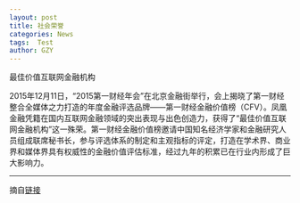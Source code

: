 ```yaml
---
layout: post
title: 社会荣誉
categories: News
tags:  Test
author: GZY
---
```


最佳价值互联网金融机构

2015年12月11日，“2015第一财经年会”在北京金融街举行，会上揭晓了第一财经整合全媒体之力打造的年度金融评选品牌——第一财经金融价值榜（CFV）。凤凰金融凭籍在国内互联网金融领域的突出表现与出色创造力，获得了“最佳价值互联网金融机构”这一殊荣。第一财经金融价值榜邀请中国知名经济学家和金融研究人员组成联席秘书长，参与评选体系的制定和主观指标的评定，打造在学术界、商业界和媒体界具有权威性的金融价值评估标准，经过九年的积累已在行业内形成了巨大影响力。

*****

摘自[链接](http://www.fengjr.com/act/201607-pc-honour.html)